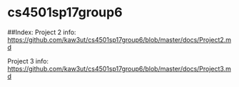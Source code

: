 # cs4501sp17group6

##Index:
Project 2 info: https://github.com/kaw3ut/cs4501sp17group6/blob/master/docs/Project2.md

Project 3 info: https://github.com/kaw3ut/cs4501sp17group6/blob/master/docs/Project3.md

